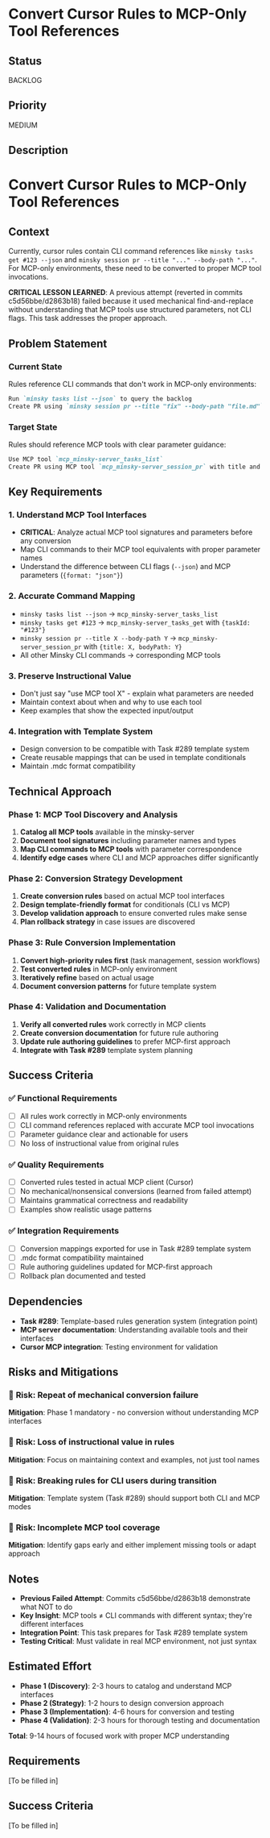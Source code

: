 # Convert Cursor Rules to MCP-Only Tool References

## Status

BACKLOG

## Priority

MEDIUM

## Description

# Convert Cursor Rules to MCP-Only Tool References

## Context

Currently, cursor rules contain CLI command references like `minsky tasks get #123 --json` and `minsky session pr --title "..." --body-path "..."`. For MCP-only environments, these need to be converted to proper MCP tool invocations. 

**CRITICAL LESSON LEARNED**: A previous attempt (reverted in commits c5d56bbe/d2863b18) failed because it used mechanical find-and-replace without understanding that MCP tools use structured parameters, not CLI flags. This task addresses the proper approach.

## Problem Statement

### Current State
Rules reference CLI commands that don't work in MCP-only environments:
```markdown
Run `minsky tasks list --json` to query the backlog
Create PR using `minsky session pr --title "fix" --body-path "file.md"`
```

### Target State  
Rules should reference MCP tools with clear parameter guidance:
```markdown
Use MCP tool `mcp_minsky-server_tasks_list` 
Create PR using MCP tool `mcp_minsky-server_session_pr` with title and bodyPath parameters
```

## Key Requirements

### 1. **Understand MCP Tool Interfaces**
- **CRITICAL**: Analyze actual MCP tool signatures and parameters before any conversion
- Map CLI commands to their MCP tool equivalents with proper parameter names
- Understand the difference between CLI flags (`--json`) and MCP parameters (`{format: "json"}`)

### 2. **Accurate Command Mapping**
- `minsky tasks list --json` → `mcp_minsky-server_tasks_list` 
- `minsky tasks get #123` → `mcp_minsky-server_tasks_get` with `{taskId: "#123"}`
- `minsky session pr --title X --body-path Y` → `mcp_minsky-server_session_pr` with `{title: X, bodyPath: Y}`
- All other Minsky CLI commands → corresponding MCP tools

### 3. **Preserve Instructional Value**
- Don't just say "use MCP tool X" - explain what parameters are needed
- Maintain context about when and why to use each tool
- Keep examples that show the expected input/output

### 4. **Integration with Template System**
- Design conversion to be compatible with Task #289 template system
- Create reusable mappings that can be used in template conditionals
- Maintain .mdc format compatibility

## Technical Approach

### Phase 1: MCP Tool Discovery and Analysis
1. **Catalog all MCP tools** available in the minsky-server
2. **Document tool signatures** including parameter names and types  
3. **Map CLI commands to MCP tools** with parameter correspondence
4. **Identify edge cases** where CLI and MCP approaches differ significantly

### Phase 2: Conversion Strategy Development
1. **Create conversion rules** based on actual MCP tool interfaces
2. **Design template-friendly format** for conditionals (CLI vs MCP)
3. **Develop validation approach** to ensure converted rules make sense
4. **Plan rollback strategy** in case issues are discovered

### Phase 3: Rule Conversion Implementation
1. **Convert high-priority rules first** (task management, session workflows)
2. **Test converted rules** in MCP-only environment
3. **Iteratively refine** based on actual usage
4. **Document conversion patterns** for future template system

### Phase 4: Validation and Documentation
1. **Verify all converted rules** work correctly in MCP clients
2. **Create conversion documentation** for future rule authoring
3. **Update rule authoring guidelines** to prefer MCP-first approach
4. **Integrate with Task #289** template system planning

## Success Criteria

### ✅ **Functional Requirements**
- [ ] All rules work correctly in MCP-only environments
- [ ] CLI command references replaced with accurate MCP tool invocations
- [ ] Parameter guidance clear and actionable for users
- [ ] No loss of instructional value from original rules

### ✅ **Quality Requirements**  
- [ ] Converted rules tested in actual MCP client (Cursor)
- [ ] No mechanical/nonsensical conversions (learned from failed attempt)
- [ ] Maintains grammatical correctness and readability
- [ ] Examples show realistic usage patterns

### ✅ **Integration Requirements**
- [ ] Conversion mappings exported for use in Task #289 template system
- [ ] .mdc format compatibility maintained
- [ ] Rule authoring guidelines updated for MCP-first approach
- [ ] Rollback plan documented and tested

## Dependencies

- **Task #289**: Template-based rules generation system (integration point)
- **MCP server documentation**: Understanding available tools and their interfaces
- **Cursor MCP integration**: Testing environment for validation

## Risks and Mitigations

### 🚨 **Risk**: Repeat of mechanical conversion failure
**Mitigation**: Phase 1 mandatory - no conversion without understanding MCP interfaces

### 🚨 **Risk**: Loss of instructional value in rules  
**Mitigation**: Focus on maintaining context and examples, not just tool names

### 🚨 **Risk**: Breaking rules for CLI users during transition
**Mitigation**: Template system (Task #289) should support both CLI and MCP modes

### 🚨 **Risk**: Incomplete MCP tool coverage
**Mitigation**: Identify gaps early and either implement missing tools or adapt approach

## Notes

- **Previous Failed Attempt**: Commits c5d56bbe/d2863b18 demonstrate what NOT to do
- **Key Insight**: MCP tools ≠ CLI commands with different syntax; they're different interfaces
- **Integration Point**: This task prepares for Task #289 template system
- **Testing Critical**: Must validate in real MCP environment, not just syntax

## Estimated Effort

- **Phase 1 (Discovery)**: 2-3 hours to catalog and understand MCP interfaces
- **Phase 2 (Strategy)**: 1-2 hours to design conversion approach  
- **Phase 3 (Implementation)**: 4-6 hours for conversion and testing
- **Phase 4 (Validation)**: 2-3 hours for thorough testing and documentation

**Total**: 9-14 hours of focused work with proper MCP understanding 


## Requirements

[To be filled in]

## Success Criteria

[To be filled in]
